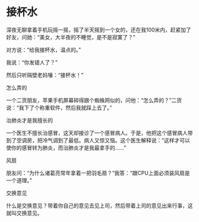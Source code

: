 # 接杯水

深夜无聊拿着手机玩摇一摇，摇了半天摇到一个女的，还在我100米内，赶紧加了好友，问她：“美女，大半夜的不睡觉，是不是寂寞了？” 

对方说：“给我接杯水，温点的。” 

我说：“你发错人了？” 

然后只听隔壁老妈嚷：“接杯水！” 

怎么弄的 

一个二货朋友，苹果手机屏幕碎得跟个蜘蛛网似的，问他：“怎么弄的？”二货说：“我下了个称重软件，然后我就踩上去了。” 

治肺炎才是我擅长的 

一个医生不擅长治感冒，这天却接诊了一个感冒病人。于是，他把这个感冒病人带到了空调房，把冷气调到了最低。病人又惊又恼。这个医生解释说：“这样才可以使你的感冒转为肺炎，而治肺炎才是我最拿手的……” 

风扇 

朋友问：“为什么诸葛亮常年拿着一把羽毛扇？”我答：“跟CPU上面必须装风扇是一个道理。” 

交换意见 

什么是交换意见？带着你自己的意见去见上司，然后带着上司的意见出来行事，这就叫交换意见。